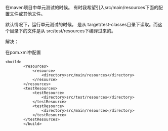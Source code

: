 ﻿在maven项目中单元测试的时候。
有时我希望引入src/main/resources下面的配置文件或其他文件。


默认情况下，运行单元测试的时候， 是从 target/test-classes目录下读取。而这个目录下的文件是从 src/test/resources下编译过来的。

解决：

在pom.xml中配置
```
<build>
        <resources>
            <resource>
                <directory>src/main/resources</directory>
            </resource>
        </resources>
        <testResources>
            <testResource>
                <directory>src/test/resources</directory>
            </testResource>
            <testResource>
                <directory>src/main/resources</directory>
            </testResource>
        </testResources>
		</build>
```
